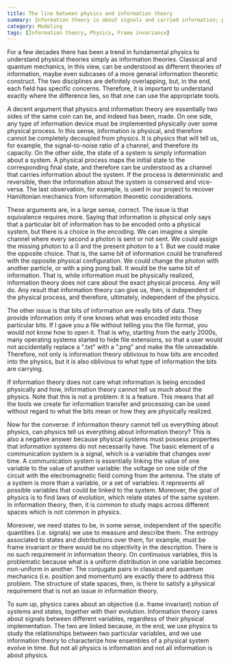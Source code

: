 ```yaml
---
title: The line between physics and information theory
summary: Information theory is about signals and carried information; physics is about systems, their state and their evolution
category: Modeling
tags: [Information theory, Physics, Frame invariance]
---
```


For a few decades there has been a trend in fundamental physics to understand physical theories simply as information theories. Classical and quantum mechanics, in this view, can be understood as different theories of information, maybe even subcases of a more general information theoretic construct. The two disciplines are definitely overlapping, but, in the end, each field has specific concerns. Therefore, it is important to understand exactly where the difference lies, so that one can use the appropriate tools.

A decent argument that physics and information theory are essentially two sides of the same coin can be, and indeed has been, made. On one side, any type of information device must be implemented physically over some physical process. In this sense, information is physical, and therefore cannot be completely decoupled from physics. It is physics that will tell us, for example, the signal-to-noise ratio of a channel, and therefore its capacity. On the other side, the state of a system is simply information about a system. A physical process maps the initial state to the corresponding final state, and therefore can be understood as a channel that carries information about the system. If the process is deterministic and reversible, then the information about the system is conserved and vice-versa. The last observation, for example, is used in our project to recover Hamiltonian mechanics from information theoretic considerations.

These arguments are, in a large sense, correct. The issue is that equivalence requires more. Saying that information is physical only says that a particular bit of information has to be encoded onto a physical system, but there is a choice in the encoding. We can imagine a simple channel where every second a photon is sent or not sent. We could assign the missing photon to a 0 and the present photon to a 1. But we could make the opposite choice. That is, the same bit of information could be transfered with the opposite physical configuration. We could change the photon with another particle, or with a ping pong ball. It would be the same bit of information. That is, while information must be physically realized, information theory does not care about the exact physical process. Any will do. Any result that information theory can give us, then, is independent of the physical process, and therefore, ultimately, independent of the physics.

The other issue is that bits of information are really bits of data. They provide information only if one knows what was encoded into those particular bits. If I gave you a file without telling you the file format, you would not know how to open it. That is why, starting from the early 2000s, many operating systems started to hide file extensions, so that a user would not accidentally replace a ".txt" with a ".png" and make the file unreadable. Therefore, not only is information theory oblivious to how bits are encoded into the physics, but it is also oblivious to what type of information the bits are carrying.

If information theory does not care what information is being encoded physically and how, information theory cannot tell us much about the physics. Note that this is not a problem: it is a feature. This means that all the tools we create for information transfer and processing can be used without regard to what the bits mean or how they are physically realized.

Now for the converse: if information theory cannot tell us everything about physics, can physics tell us everything about information theory? This is also a negative answer because physical systems must possess properties that information systems do not necessarily have. The basic element of a communication system is a signal, which is a variable that changes over time. A communication system is essentially linking the value of one variable to the value of another variable: the voltage on one side of the circuit with the electromagnetic field coming from the antenna. The state of a system is more than a variable, or a set of variables: it represents all possible variables that could be linked to the system. Moreover, the goal of physics is to find laws of evolution, which relate states of the same system. In information theory, then, it is common to study maps across different spaces which is not common in physics.

Moreover, we need states to be, in some sense, independent of the specific quantities (i.e. signals) we use to measure and describe them. The entropy associated to states and distributions over them, for example, must be frame invariant or there would be no objectivity in the description. There is no such requirement in information theory. On continuous variables, this is problematic because what is a uniform distribution in one variable becomes non-uniform in another. The conjugate pairs in classical and quantum mechanics (i.e. position and momentum) are exactly there to address this problem. The structure of state spaces, then, is there to satisfy a physical requirement that is not an issue in information theory.

To sum up, physics cares about an objective (i.e. frame invariant) notion of systems and states, together with their evolution. Information theory cares about signals between different variables, regardless of their physical implementation. The two are linked because, in the end, we use physics to study the relationships between two particular variables, and we use information theory to characterize how ensembles of a physical system evolve in time. But not all physics is information and not all information is about physics.
